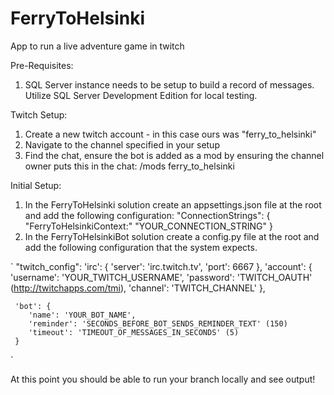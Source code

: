 # FerryToHelsinki
App to run a live adventure game in twitch

Pre-Requisites:
  1) SQL Server instance needs to be setup to build a record of messages. Utilize SQL Server Development Edition for local testing.

Twitch Setup:
  1) Create a new twitch account - in this case ours was "ferry_to_helsinki"
  2) Navigate to the channel specified in your setup
  3) Find the chat, ensure the bot is added as a mod by ensuring the channel owner puts this in the chat: /mods ferry_to_helsinki

Initial Setup:
  1) In the FerryToHelsinki solution create an appsettings.json file at the root and add the following configuration:
     "ConnectionStrings": {
         "FerryToHelsinkiContext:" "YOUR_CONNECTION_STRING"
     }
  2) In the FerryToHelsinkiBot solution create a config.py file at the root and add the following configuration that the system expects. 

`
  "twitch_config":
     'irc': {
        'server': 'irc.twitch.tv',
        'port': 6667
     },
     'account': {
        'username': 'YOUR_TWITCH_USERNAME',
        'password': 'TWITCH_OAUTH' (http://twitchapps.com/tmi),
        'channel': 'TWITCH_CHANNEL'
     },
     
     'bot': {
        'name': 'YOUR_BOT_NAME',
        'reminder': 'SECONDS_BEFORE_BOT_SENDS_REMINDER_TEXT' (150)
        'timeout': 'TIMEOUT_OF_MESSAGES_IN_SECONDS' (5)
     }
 `
    
 At this point you should be able to run your branch locally and see output!
